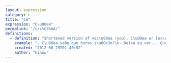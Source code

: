 ```yaml
---
layout: expression
category: c
title: "Cê"
expression: "C\u00ea"
permalink: "/c/c%C3%AA/"
definitions:
  - definition: "Shortened version of voc\u00ea (you). C\u00ea or [oc\u00ea](/o/oc%C3%AA/) are also sometimes associated with rednecks."
    example: "- C\u00ea sabe que horas s\u00e3o?\n- Deixa eu ver... Quase duas."
    created: "2012-08-29T01:40:52"
    author: "kinow"
---
```

